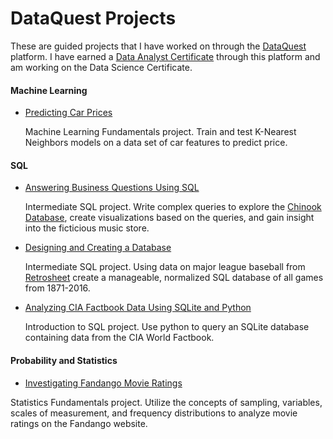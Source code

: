 # DataQuest Projects

These are guided projects that I have worked on through the [DataQuest](http://www.dataquest.io) platform. I have earned a [Data Analyst Certificate](https://www.dataquest.io/view_cert/GZELEICN10D6CCSNON26/) through this platform and am working on the Data Science Certificate.



#### Machine Learning

- [Predicting Car Prices](Guided%20Projects/Predicting%20Car%20Prices/Predicting%20Car%20Prices.ipynb)

  Machine Learning Fundamentals project. Train and test K-Nearest Neighbors models on a data set of car features to predict price.

#### SQL

- [Answering Business Questions Using SQL](Guided%20Projects/Answering%20Business%20Questions%20Using%20SQL/Basics.ipynb)

  Intermediate SQL project. Write complex queries to explore the [Chinook Database](https://github.com/lerocha/chinook-database), create visualizations based on the queries, and gain insight into the ficticious music store.

- [Designing and Creating a Database](Guided%20Projects/Designing%20and%20Creating%20a%20Database/Basics.ipynb)

  Intermediate SQL project. Using data on major league baseball from [Retrosheet](http://www.retrosheet.org/) create a manageable, normalized SQL database of all games from 1871-2016.

- [Analyzing CIA Factbook Data Using SQLite and Python](Guided%20Projects/Analyzing%20CIA%20Factbook%20Data%20Using%20SQLite%20and%20Python/Analyzing%20CIA%20Factbook%20Data%20Using%20SQLite%20and%20Python.ipynb)

  Introduction to SQL project. Use python to query an SQLite database containing data from the CIA World Factbook.

#### Probability and Statistics

 - [Investigating Fandango Movie Ratings](Guided%20Projects/Investigating%20Fandango%20Movie%20Ratings/Basics.ipynb)

  Statistics Fundamentals project. Utilize the concepts of sampling, variables, scales of measurement, and frequency distributions to analyze movie ratings on the Fandango website.
